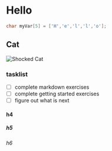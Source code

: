 # Hello
```c
char myVar[5] = ['H','e','l','l','o'];
````
## Cat
![Shocked Cat](https://github.com/mjphill/skills-communicate-using-markdown/assets/94419691/1bc5b060-6c38-47c3-89f8-a6ec178221a9)
### tasklist
- [ ] complete markdown exercises
- [ ] complete getting started exercises
- [ ] figure out what is next
#### h4
##### h5
###### h6

